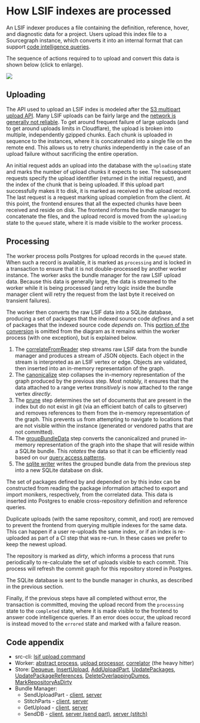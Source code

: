 # How LSIF indexes are processed

An LSIF indexer produces a file containing the definition, reference, hover, and diagnostic data for a project. Users upload this index file to a Sourcegraph instance, which converts it into an internal format that can support [code intelligence queries](./queries.md).

The sequence of actions required to to upload and convert this data is shown below (click to enlarge).

<a href="/dev/codeintel/diagrams/upload.svg" target="_blank">
  <img src="/dev/codeintel/diagrams/upload.svg">
</a>

## Uploading

The API used to upload an LSIF index is modeled after the [S3 multipart upload API](https://docs.aws.amazon.com/AmazonS3/latest/dev/mpuoverview.html). Many LSIF uploads can be fairly large and the [network is generally not reliable](https://aphyr.com/posts/288-the-network-is-reliable). To get around frequent failure of large uploads (and to get around uploads limits in Cloudflare), the upload is broken into multiple, independently gzipped chunks. Each chunk is uploaded in sequence to the instances, where it is concatenated into a single file on the remote end. This allows us to retry chunks independently in the case of an upload failure without sacrificing the entire operation.

An initial request adds an upload into the database with the `uploading` state and marks the number of upload chunks it expects to see. The subsequent requests specify the upload identifier (returned in the initial request), and the index of the chunk that is being uploaded. If this upload part successfully makes it to disk, it is marked as received in the upload record. The last request is a request marking upload completion from the client. At this point, the frontend ensures that all the expected chunks have been received and reside on disk. The frontend informs the bundle manager to concatenate the files, and the upload record is moved from the `uploading` state to the `queued` state, where it is made visible to the worker process.

## Processing

The worker process polls Postgres for upload records in the `queued` state. When such a record is available, it is marked as `processing` and is locked in a transaction to ensure that it is not double-processed by another worker instance. The worker asks the bundle manager for the raw LSIF upload data. Because this data is generally large, the data is streamed to the worker while it is being processed (and retry logic inside the bundle manager client will retry the request from the last byte it received on transient failures).

The worker then converts the raw LSIF data into a SQLite database, producing a set of packages that the indexed source code _defines_ and a set of packages that the indexed source code _depends on_. This [portion of the conversion](https://sourcegraph.com/github.com/sourcegraph/sourcegraph/-/blob/enterprise/cmd/precise-code-intel-worker/internal/correlation/correlate.go#L20:6) is omitted from the diagram as it remains within the worker process (with one exception), but is explained below.

1. The [correlateFromReader](https://sourcegraph.com/github.com/sourcegraph/sourcegraph/-/blob/enterprise/cmd/precise-code-intel-worker/internal/correlation/correlate.go#L73:6) step streams raw LSIF data from the bundle manager and produces a stream of JSON objects. Each object in the stream is interpreted as an LSIF vertex or edge. Objects are validated, then inserted into an in-memory representation of the graph.
1. The [canonicalize](https://sourcegraph.com/github.com/sourcegraph/sourcegraph/-/blob/enterprise/cmd/precise-code-intel-worker/internal/correlation/canonicalize.go#L12:6) step collapses the in-memory representation of the graph produced by the previous step. Most notably, it ensures that the data attached to a range vertex _transitively_ is now attached to the range vertex _directly_.
1. The [prune](https://sourcegraph.com/github.com/sourcegraph/sourcegraph/-/blob/enterprise/cmd/precise-code-intel-worker/internal/correlation/prune.go#L14:6) step determines the set of documents that are present in the index but do not exist in git (via an efficient batch of calls to gitserver) and removes references to them from the in-memory representation of the graph. This prevents us from attempting to navigate to locations that are not visible within the instance (generated or vendored paths that are not committed).
1. The [groupBundleData](https://sourcegraph.com/github.com/sourcegraph/sourcegraph/-/blob/enterprise/cmd/precise-code-intel-worker/internal/correlation/group.go#L34:6) step converts the canonicalized and pruned in-memory representation of the graph into the shape that will reside within a SQLite bundle. This _rotates_ the data so that it can be efficiently read based on our [query access patterns](./queries.md).
1. The [sqlite writer](https://sourcegraph.com/github.com/sourcegraph/sourcegraph/-/blob/enterprise/internal/codeintel/bundles/persistence/sqlite/writer.go) writes the grouped bundle data from the previous step into a new SQLite database on disk.

The set of packages defined by and depended on by this index can be constructed from reading the package information attached to export and import monikers, respectively, from the correlated data. This data is inserted into Postgres to enable cross-repository definition and reference queries. 

Duplicate uploads (with the same repository, commit, and root) are removed to prevent the frontend from querying multiple indexes for the same data. This can happen if a user re-uploads the same index, or if an index is re-uploaded as part of a CI step that was re-run. In these cases we prefer to keep the newest upload.

The repository is marked as _dirty_, which informs a process that runs periodically to re-calculate the set of uploads visible to each commit. This process will refresh the commit graph for this repository stored in Postgres.

The SQLite database is sent to the bundle manager in chunks, as described in the previous section. 

Finally, if the previous steps have all completed without error, the transaction is committed, moving the upload record from the `processing` state to the `completed` state, where it is made visible to the frontend to answer code intelligence queries. If an error does occur, the upload record is instead moved to the `errored` state and marked with a failure reason.

## Code appendix

- src-cli: [lsif upload command](https://sourcegraph.com/github.com/sourcegraph/src-cli@main/-/blob/cmd/src/lsif_upload.go#L153:2)
- Worker: [abstract process](https://sourcegraph.com/github.com/sourcegraph/sourcegraph/-/blob/internal/workerutil/worker.go#L16:6), [upload processor](https://sourcegraph.com/github.com/sourcegraph/sourcegraph/-/blob/enterprise/cmd/precise-code-intel-worker/internal/worker/handler.go#L43:19), [correlator](https://sourcegraph.com/github.com/sourcegraph/sourcegraph/-/blob/enterprise/cmd/precise-code-intel-worker/internal/correlation/correlate.go#L20:6) (the heavy hitter)
- Store: [Dequeue](https://sourcegraph.com/github.com/sourcegraph/sourcegraph/-/blob/internal/workerutil/dbworker/store/store.go#L202:17), [InsertUpload](https://sourcegraph.com/github.com/sourcegraph/sourcegraph/-/blob/enterprise/internal/codeintel/store/uploads.go#L294:17), [AddUploadPart](https://sourcegraph.com/github.com/sourcegraph/sourcegraph/-/blob/enterprise/internal/codeintel/store/uploads.go#L330:17), [UpdatePackages](https://sourcegraph.com/github.com/sourcegraph/sourcegraph/-/blob/enterprise/internal/codeintel/store/packages.go#L37:17), [UpdatePackageReferences](https://sourcegraph.com/github.com/sourcegraph/sourcegraph/-/blob/enterprise/internal/codeintel/store/references.go#L115:17), [DeleteOverlappingDumps](https://sourcegraph.com/github.com/sourcegraph/sourcegraph/-/blob/enterprise/internal/codeintel/store/dumps.go#L192:17), [MarkRepositoryAsDirty](https://sourcegraph.com/github.com/sourcegraph/sourcegraph/-/blob/enterprise/internal/codeintel/store/commits.go#L62:17)
- Bundle Manager:
  - SendUploadPart - [client](https://sourcegraph.com/github.com/sourcegraph/sourcegraph/-/blob/enterprise/internal/codeintel/bundles/client/bundle_manager_client.go#L142:35), [server](https://sourcegraph.com/github.com/sourcegraph/sourcegraph/-/blob/enterprise/cmd/precise-code-intel-bundle-manager/internal/server/handler.go#L83:18)
  - StitchParts - [client](https://sourcegraph.com/github.com/sourcegraph/sourcegraph/-/blob/enterprise/internal/codeintel/bundles/client/bundle_manager_client.go#L154:35), [server](https://sourcegraph.com/github.com/sourcegraph/sourcegraph/-/blob/enterprise/cmd/precise-code-intel-bundle-manager/internal/server/handler.go#L92:18)
  - GetUpload - [client](https://sourcegraph.com/github.com/sourcegraph/sourcegraph/-/blob/enterprise/internal/codeintel/bundles/client/bundle_manager_client.go#L175:350), [server](https://sourcegraph.com/github.com/sourcegraph/sourcegraph/-/blob/enterprise/cmd/precise-code-intel-bundle-manager/internal/server/handler.go#L53:18)
  - SendDB - [client](https://sourcegraph.com/github.com/sourcegraph/sourcegraph/-/blob/enterprise/internal/codeintel/bundles/client/bundle_manager_client.go#L244:35), [server (send part)](https://sourcegraph.com/github.com/sourcegraph/sourcegraph/-/blob/enterprise/cmd/precise-code-intel-bundle-manager/internal/server/handler.go#L114:18), [server (stitch)](https://sourcegraph.com/github.com/sourcegraph/sourcegraph/-/blob/enterprise/cmd/precise-code-intel-bundle-manager/internal/server/handler.go#L123:18)
